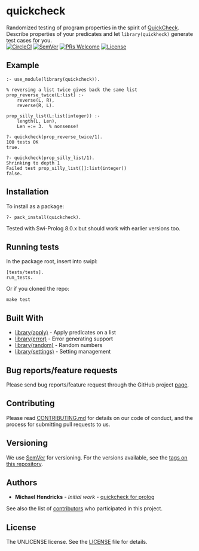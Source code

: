 # quickcheck

Randomized testing of program properties in the spirit of [QuickCheck](http://hackage.haskell.org/package/QuickCheck).  
Describe properties of your predicates and let `library(quickheck)` generate test cases for you.  
[![CircleCI](https://circleci.com/gh/nicoabie/quickcheck.svg?style=shield)](https://circleci.com/gh/nicoabie/quickcheck)
[![SemVer](https://img.shields.io/:SemVer-0.2.3-brightgreen.svg)](https://semver.org/)
[![PRs Welcome](https://img.shields.io/badge/PRs-welcome-brightgreen.svg)](https://github.com/nicoabie/quickcheck/labels/good%20first%20issue)
[![License](https://img.shields.io/badge/license-UNLICENSE-brightgreen.svg)](https://unlicense.org)

## Example

    :- use_module(library(quickcheck)).

    % reversing a list twice gives back the same list
    prop_reverse_twice(L:list) :-
        reverse(L, R),
        reverse(R, L).

    prop_silly_list(L:list(integer)) :-
        length(L, Len),
        Len =:= 3.  % nonsense!

    ?- quickcheck(prop_reverse_twice/1).
    100 tests OK
    true.

    ?- quickcheck(prop_silly_list/1).
    Shrinking to depth 1
    Failed test prop_silly_list([]:list(integer))
    false.


## Installation

To install as a package:

    ?- pack_install(quickcheck).

Tested with Swi-Prolog 8.0.x but should work with earlier versions too.

## Running tests

In the package root, insert into swipl:

    [tests/tests].
    run_tests.

Or if you cloned the repo:

    make test

## Built With

* [library(apply)](http://www.swi-prolog.org/pldoc/man?section=apply) - Apply predicates on a list
* [library(error)](http://www.swi-prolog.org/pldoc/man?section=error) - Error generating support
* [library(random)](http://www.swi-prolog.org/pldoc/man?section=random) - Random numbers
* [library(settings)](http://www.swi-prolog.org/pldoc/man?section=settings) - Setting management

## Bug reports/feature requests

Please send bug reports/feature request through the GitHub
project [page](https://github.com/nicoabie/quickcheck).

## Contributing

Please read [CONTRIBUTING.md](CONTRIBUTING.md) for details on our code of conduct, and the process for submitting pull requests to us.

## Versioning

We use [SemVer](http://semver.org/) for versioning. For the versions available, see the [tags on this repository](https://github.com/nicoabie/quickcheck/tags). 

## Authors

* **Michael Hendricks** - *Initial work* - [quickcheck for prolog](http://blog.ndrix.com/2013/12/quickcheck-for-prolog.html)

See also the list of [contributors](https://github.com/nicoabie/quickcheck/contributors) who participated in this project.

## License

The UNLICENSE license. See the [LICENSE](LICENSE) file for details.